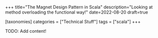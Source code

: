 +++
title="The Magnet Design Pattern in Scala"
description="Looking at method overloading the functional way!"
date=2022-08-20
draft=true

[taxonomies]
categories = ["Technical Stuff"]
tags = ["scala"]
+++

TODO: Add content!